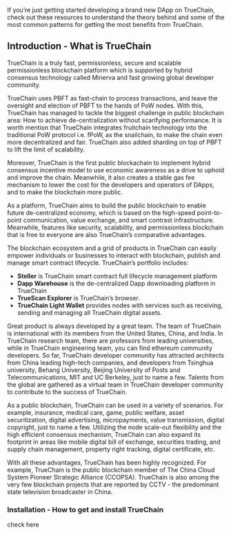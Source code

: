 If you’re just getting started developing a brand new DApp on TrueChain, check out these resources to understand the theory behind and some of the most common patterns for getting the most benefits from TrueChain.



## Introduction - What is TrueChain

TrueChain is a truly fast, permissionless, secure and scalable permissionless blockchain platform which is supported by hybrid consensus technology called Minerva and fast growing global developer community.

TrueChain uses PBFT as fast-chain to process transactions, and leave the oversight and election of PBFT to the hands of PoW nodes. With this, TrueChain has managed to tackle the biggest challenge in public blockchain area: How to achieve de-centralization without scarifying performance. It is worth mention that TrueChain integrates fruitchain technology into the traditional PoW protocol i.e. fPoW, as the snailchain, to make the chain even more decentralized and fair. TrueChain also added sharding on top of PBFT to lift the limit of scalability.

Moreover, TrueChain is the first public blockachain to implement hybrid consensus incentive model to use economic awareness as a drive to uphold and improve the chain. Meanwhile, it also creates a stable gas fee mechanism to lower the cost for the developers and operators of DApps, and to make the blockchain more public.

As a platform, TrueChain aims to build the public blockchain to enable future de-centralized economy, which is based on the high-speed point-to-point communication, value exchange, and smart contrast infrastructure. Meanwhile, features like security, scalability, and permissionless blockchain that is free to everyone are also TrueChain’s comparative advantages.

The blockchain ecosystem and a grid of products in TrueChain can easily empower individuals or businesses to interact with blockchain, publish and manage smart contract lifecycle. TrueChain’s portfolio includes:

* **Steller** is TrueChain smart contract full lifecycle management platform
*  **Dapp Warehouse** is the de-centralized Dapp downloading platform in TrueChain
*  **TrueScan Explorer** is TrueChain’s browser.
*  **TrueChain Light Wallet** provides nodes with services such as receiving, sending and managing all TrueChain digital assets.

Great product is always developed by a great team. The team of TrueChain is international with its members from the United States, China, and India. In TrueChain research team, there are professors from leading universities, while in TrueChain engineering team, you can find ethereum community developers. So far, TrueChain developer community has attracted architects from China leading high-tech companies, and developers from Tsinghua university, Behang University, Beijing University of Posts and Telecommunications, MIT and UC Berkeley, just to name a few. Talents from the global are gathered as a virtual team in TrueChain developer community to contribute to the success of TrueChain.

As a public blockchain, TrueChain can be used in a variety of scenarios. For example, insurance, medical care, game, public welfare, asset securitization, digital advertising, micropayments, value transmission, digital copyright, just to name a few. Utilizing the node scale-out flexibility and the high efficient consensus mechanism, TrueChain can also expand its footprint in areas like mobile digital bill of exchange, securities trading, and supply chain management, property right tracking, digital certificate, etc.

With all these advantages, TrueChain has been highly recognized. For example, TrueChain is the public blockchain member of The China Cloud System Pioneer Strategic Alliance (CCOPSA). TrueChain is also among the very few blockchain projects that are reported by CCTV - the predominant state television broadcaster in China.

### Installation - How to get and install TrueChain
check here